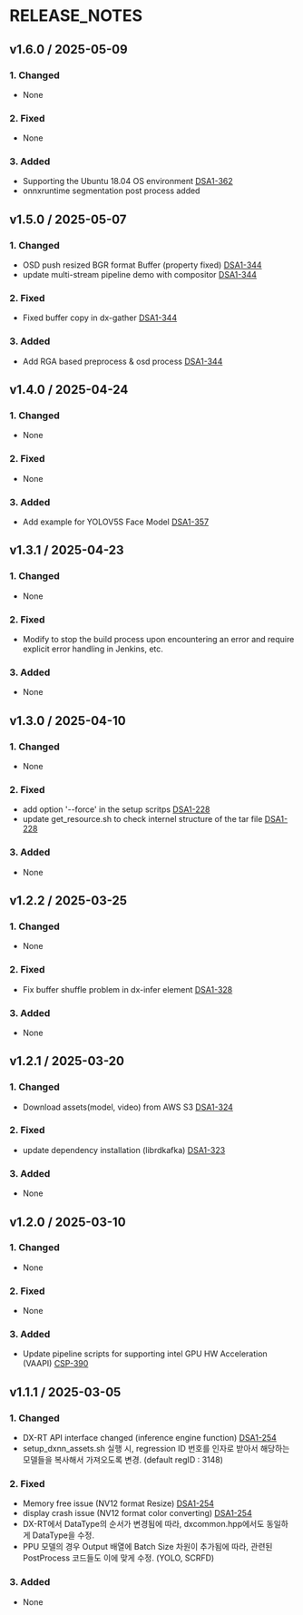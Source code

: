# RELEASE_NOTES

## v1.6.0 / 2025-05-09
### 1. Changed
- None
### 2. Fixed
- None
### 3. Added
- Supporting the Ubuntu 18.04 OS environment [DSA1-362](https://deepx.atlassian.net/browse/DSA1-362)
- onnxruntime segmentation post process added

## v1.5.0 / 2025-05-07
### 1. Changed
- OSD push resized BGR format Buffer (property fixed) [DSA1-344](https://deepx.atlassian.net/browse/DSA1-344)
- update multi-stream pipeline demo with compositor [DSA1-344](https://deepx.atlassian.net/browse/DSA1-344)
### 2. Fixed
- Fixed buffer copy in dx-gather [DSA1-344](https://deepx.atlassian.net/browse/DSA1-344)
### 3. Added
- Add RGA based preprocess & osd process [DSA1-344](https://deepx.atlassian.net/browse/DSA1-344)

## v1.4.0 / 2025-04-24
### 1. Changed
- None
### 2. Fixed
- None
### 3. Added
- Add example for YOLOV5S Face Model [DSA1-357](https://deepx.atlassian.net/browse/DSA1-357)

## v1.3.1 / 2025-04-23
### 1. Changed
- None
### 2. Fixed
- Modify to stop the build process upon encountering an error and require explicit error handling in Jenkins, etc.
### 3. Added
- None

## v1.3.0 / 2025-04-10
### 1. Changed
- None
### 2. Fixed
- add option '--force' in the setup scritps [DSA1-228](https://deepx.atlassian.net/browse/DSA1-288)
- update get_resource.sh to check internel structure of the tar file [DSA1-228](https://deepx.atlassian.net/browse/DSA1-288)
### 3. Added
- None

## v1.2.2 / 2025-03-25
### 1. Changed
- None
### 2. Fixed
- Fix buffer shuffle problem in dx-infer element [DSA1-328](https://deepx.atlassian.net/browse/DSA1-328)
### 3. Added
- None

## v1.2.1 / 2025-03-20
### 1. Changed
- Download assets(model, video) from AWS S3 [DSA1-324](https://deepx.atlassian.net/browse/DSA1-324)
### 2. Fixed
- update dependency installation (librdkafka) [DSA1-323](https://deepx.atlassian.net/browse/DSA1-323)
### 3. Added
- None

## v1.2.0 / 2025-03-10
### 1. Changed
- None
### 2. Fixed
- None
### 3. Added
- Update pipeline scripts for supporting intel GPU HW Acceleration (VAAPI) [CSP-390](https://deepx.atlassian.net/browse/CSP-390)

## v1.1.1 / 2025-03-05
### 1. Changed
- DX-RT API interface changed (inference engine function) [DSA1-254](https://deepx.atlassian.net/browse/DSA1-254)
- setup_dxnn_assets.sh 실행 시, regression ID 번호를 인자로 받아서 해당하는 모델들을 복사해서 가져오도록 변경. (default regID : 3148)
### 2. Fixed
- Memory free issue (NV12 format Resize) [DSA1-254](https://deepx.atlassian.net/browse/DSA1-254)
- display crash issue (NV12 format color converting) [DSA1-254](https://deepx.atlassian.net/browse/DSA1-254)
- DX-RT에서 DataType의 순서가 변경됨에 따라, dxcommon.hpp에서도 동일하게 DataType을 수정.
- PPU 모델의 경우 Output 배열에 Batch Size 차원이 추가됨에 따라, 관련된 PostProcess 코드들도 이에 맞게 수정. (YOLO, SCRFD)
### 3. Added
- None
